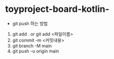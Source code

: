 # toyproject-board-kotlin-

* git push 하는 방법
1. git add . or git add <파일이름>
2. git commit -m <커밋내용>
3. git branch -M main
4. git push -u origin main